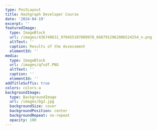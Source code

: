 ```yaml
---
type: PostLayout
title: Hashgraph Developer Course
date: '2024-04-19'
excerpt: ''
featuredImage:
  type: ImageBlock
  url: /images/436748631_970455107809978_6607912962006524254_n.png
  altText: ''
  caption: Results of the Assessment
  elementId: ''
media:
  type: ImageBlock
  url: /images/qfsdf.PNG
  altText: ''
  caption: ''
  elementId: ''
addTitleSuffix: true
colors: colors-a
backgroundImage:
  type: BackgroundImage
  url: /images/bg2.jpg
  backgroundSize: cover
  backgroundPosition: center
  backgroundRepeat: no-repeat
  opacity: 100
---
```

